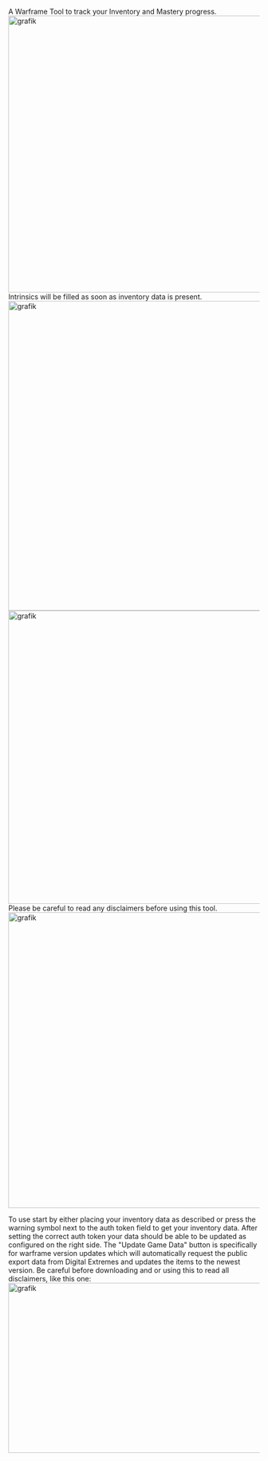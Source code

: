 A Warframe Tool to track your Inventory and Mastery progress.
<img width="1249" height="555" alt="grafik" src="https://github.com/user-attachments/assets/e53f4795-980a-49e0-9ea3-73c03fa952fd" />
Intrinsics will be filled as soon as inventory data is present.
<img width="1269" height="621" alt="grafik" src="https://github.com/user-attachments/assets/b68acfdc-9a0c-4f1f-9888-65faeafed0a3" />
<img width="1278" height="588" alt="grafik" src="https://github.com/user-attachments/assets/7f735300-30fb-4dbc-993a-4aa7d09bc311" />
Please be careful to read any disclaimers before using this tool.
<img width="959" height="593" alt="grafik" src="https://github.com/user-attachments/assets/664b3024-4f3d-4517-aa49-90c2e0d9cb44" />

To use start by either placing your inventory data as described or press the warning symbol next to the auth token field to get your inventory data.
After setting the correct auth token your data should be able to be updated as configured on the right side.
The "Update Game Data" button is specifically for warframe version updates which will automatically request the public export data from Digital Extremes and updates the items to the newest version.
Be careful before downloading and or using this to read all disclaimers, like this one:
<img width="508" height="341" alt="grafik" src="https://github.com/user-attachments/assets/ad13e999-e6ba-41cf-8d71-5383a7d5bada" />
